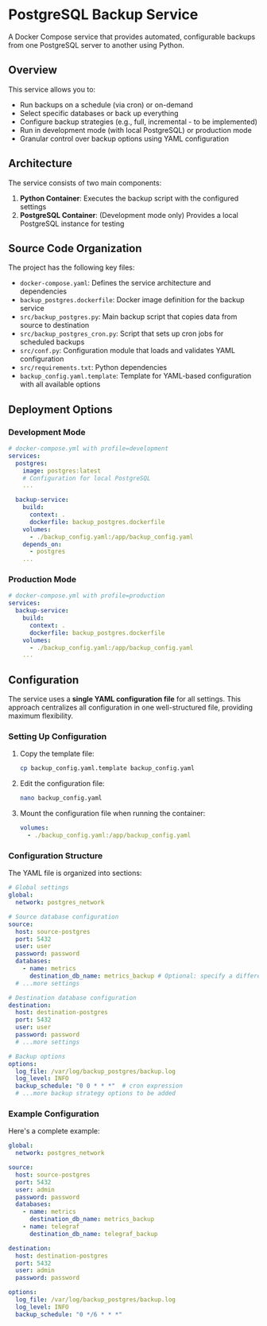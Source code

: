 # PostgreSQL Backup Service

A Docker Compose service that provides automated, configurable backups from one PostgreSQL server to another using Python.

## Overview

This service allows you to:

- Run backups on a schedule (via cron) or on-demand
- Select specific databases or back up everything
- Configure backup strategies (e.g., full, incremental - to be implemented)
- Run in development mode (with local PostgreSQL) or production mode
- Granular control over backup options using YAML configuration

## Architecture

The service consists of two main components:

1. **Python Container**: Executes the backup script with the configured settings
2. **PostgreSQL Container**: (Development mode only) Provides a local PostgreSQL instance for testing

## Source Code Organization

The project has the following key files:

- `docker-compose.yaml`: Defines the service architecture and dependencies
- `backup_postgres.dockerfile`: Docker image definition for the backup service
- `src/backup_postgres.py`: Main backup script that copies data from source to destination
- `src/backup_postgres_cron.py`: Script that sets up cron jobs for scheduled backups
- `src/conf.py`: Configuration module that loads and validates YAML configuration
- `src/requirements.txt`: Python dependencies
- `backup_config.yaml.template`: Template for YAML-based configuration with all available options

## Deployment Options

### Development Mode

```yaml
# docker-compose.yml with profile=development
services:
  postgres:
    image: postgres:latest
    # Configuration for local PostgreSQL
    ...

  backup-service:
    build:
      context: .
      dockerfile: backup_postgres.dockerfile
    volumes:
      - ./backup_config.yaml:/app/backup_config.yaml
    depends_on:
      - postgres
    ...
```

### Production Mode

```yaml
# docker-compose.yml with profile=production
services:
  backup-service:
    build:
      context: .
      dockerfile: backup_postgres.dockerfile
    volumes:
      - ./backup_config.yaml:/app/backup_config.yaml
    ...
```

## Configuration

The service uses a **single YAML configuration file** for all settings. This approach centralizes all configuration in one well-structured file, providing maximum flexibility.

### Setting Up Configuration

1. Copy the template file:
   ```bash
   cp backup_config.yaml.template backup_config.yaml
   ```

2. Edit the configuration file:
   ```bash
   nano backup_config.yaml
   ```

3. Mount the configuration file when running the container:
   ```yaml
   volumes:
     - ./backup_config.yaml:/app/backup_config.yaml
   ```

### Configuration Structure

The YAML file is organized into sections:

```yaml
# Global settings
global:
  network: postgres_network

# Source database configuration
source:
  host: source-postgres
  port: 5432
  user: user
  password: password
  databases:
    - name: metrics
      destination_db_name: metrics_backup # Optional: specify a different name for the destination database
  # ...more settings

# Destination database configuration
destination:
  host: destination-postgres
  port: 5432
  user: user
  password: password
  # ...more settings

# Backup options
options:
  log_file: /var/log/backup_postgres/backup.log
  log_level: INFO
  backup_schedule: "0 0 * * *"  # cron expression
  # ...more backup strategy options to be added
```

### Example Configuration

Here's a complete example:

```yaml
global:
  network: postgres_network

source:
  host: source-postgres
  port: 5432
  user: admin
  password: password
  databases:
    - name: metrics
      destination_db_name: metrics_backup
    - name: telegraf
      destination_db_name: telegraf_backup

destination:
  host: destination-postgres
  port: 5432
  user: admin
  password: password

options:
  log_file: /var/log/backup_postgres/backup.log
  log_level: INFO
  backup_schedule: "0 */6 * * *"
```
